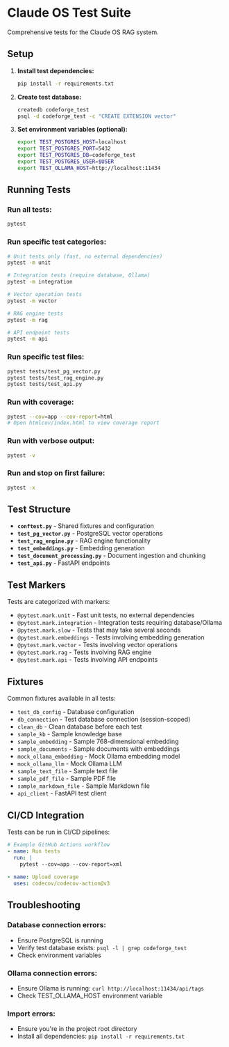 # Claude OS Test Suite

Comprehensive tests for the Claude OS RAG system.

## Setup

1. **Install test dependencies:**
   ```bash
   pip install -r requirements.txt
   ```

2. **Create test database:**
   ```bash
   createdb codeforge_test
   psql -d codeforge_test -c "CREATE EXTENSION vector"
   ```

3. **Set environment variables (optional):**
   ```bash
   export TEST_POSTGRES_HOST=localhost
   export TEST_POSTGRES_PORT=5432
   export TEST_POSTGRES_DB=codeforge_test
   export TEST_POSTGRES_USER=$USER
   export TEST_OLLAMA_HOST=http://localhost:11434
   ```

## Running Tests

### Run all tests:
```bash
pytest
```

### Run specific test categories:
```bash
# Unit tests only (fast, no external dependencies)
pytest -m unit

# Integration tests (require database, Ollama)
pytest -m integration

# Vector operation tests
pytest -m vector

# RAG engine tests
pytest -m rag

# API endpoint tests
pytest -m api
```

### Run specific test files:
```bash
pytest tests/test_pg_vector.py
pytest tests/test_rag_engine.py
pytest tests/test_api.py
```

### Run with coverage:
```bash
pytest --cov=app --cov-report=html
# Open htmlcov/index.html to view coverage report
```

### Run with verbose output:
```bash
pytest -v
```

### Run and stop on first failure:
```bash
pytest -x
```

## Test Structure

- **`conftest.py`** - Shared fixtures and configuration
- **`test_pg_vector.py`** - PostgreSQL vector operations
- **`test_rag_engine.py`** - RAG engine functionality
- **`test_embeddings.py`** - Embedding generation
- **`test_document_processing.py`** - Document ingestion and chunking
- **`test_api.py`** - FastAPI endpoints

## Test Markers

Tests are categorized with markers:

- `@pytest.mark.unit` - Fast unit tests, no external dependencies
- `@pytest.mark.integration` - Integration tests requiring database/Ollama
- `@pytest.mark.slow` - Tests that may take several seconds
- `@pytest.mark.embeddings` - Tests involving embedding generation
- `@pytest.mark.vector` - Tests involving vector operations
- `@pytest.mark.rag` - Tests involving RAG engine
- `@pytest.mark.api` - Tests involving API endpoints

## Fixtures

Common fixtures available in all tests:

- `test_db_config` - Database configuration
- `db_connection` - Test database connection (session-scoped)
- `clean_db` - Clean database before each test
- `sample_kb` - Sample knowledge base
- `sample_embedding` - Sample 768-dimensional embedding
- `sample_documents` - Sample documents with embeddings
- `mock_ollama_embedding` - Mock Ollama embedding model
- `mock_ollama_llm` - Mock Ollama LLM
- `sample_text_file` - Sample text file
- `sample_pdf_file` - Sample PDF file
- `sample_markdown_file` - Sample Markdown file
- `api_client` - FastAPI test client

## CI/CD Integration

Tests can be run in CI/CD pipelines:

```yaml
# Example GitHub Actions workflow
- name: Run tests
  run: |
    pytest --cov=app --cov-report=xml
    
- name: Upload coverage
  uses: codecov/codecov-action@v3
```

## Troubleshooting

### Database connection errors:
- Ensure PostgreSQL is running
- Verify test database exists: `psql -l | grep codeforge_test`
- Check environment variables

### Ollama connection errors:
- Ensure Ollama is running: `curl http://localhost:11434/api/tags`
- Check TEST_OLLAMA_HOST environment variable

### Import errors:
- Ensure you're in the project root directory
- Install all dependencies: `pip install -r requirements.txt`

